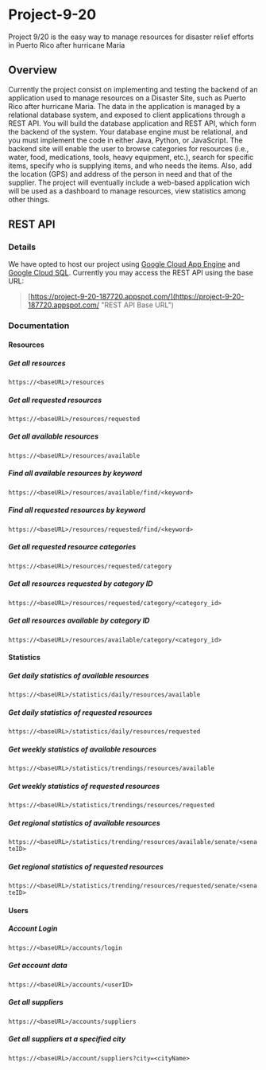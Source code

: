 # Project-9-20
Project 9/20 is the easy way to manage resources for disaster relief efforts in Puerto Rico after hurricane Maria
## Overview
Currently the project consist on implementing and testing the backend of an application used to manage resources on a Disaster Site, such as Puerto Rico after hurricane Maria. The data in the application is managed by a relational database system, and exposed to client applications through a REST API. You will build the database application and REST API, which form the backend of the system. Your database engine must be relational, and you must implement the code in either Java, Python, or JavaScript. The backend site will enable the user to browse categories for resources (i.e., water, food, medications, tools, heavy equipment, etc.), search for specific items, specify who is supplying items, and who needs the items. Also, add the location (GPS) and address of the person in need and that of the supplier. The project will eventually include a web-based application wich will be used as a dashboard to manage resources, view statistics among other things.

## REST API
### Details
We have opted to host our project using [Google Cloud App Engine](https://cloud.google.com/appengine/ "App Engine Homepage") and [Google Cloud SQL](https://cloud.google.com/sql/ "Cloud SQL Homepage"). Currently you may access the REST API using the base URL: 
>[https://project-9-20-187720.appspot.com/](https://project-9-20-187720.appspot.com/ "REST API Base URL")

### Documentation
#### Resources
##### Get all resources
`https://<baseURL>/resources`
##### Get all requested resources
`https://<baseURL>/resources/requested`
##### Get all available resources
`https://<baseURL>/resources/available`
##### Find all available resources by keyword
`https://<baseURL>/resources/available/find/<keyword>`
##### Find all requested resources by keyword
`https://<baseURL>/resources/requested/find/<keyword>`
##### Get all requested resource categories
`https://<baseURL>/resources/requested/category`
##### Get all resources requested by category ID
`https://<baseURL>/resources/requested/category/<category_id>`
##### Get all resources available by category ID
`https://<baseURL>/resources/available/category/<category_id>`

#### Statistics
##### Get daily statistics of available resources
`https://<baseURL>/statistics/daily/resources/available`
##### Get daily statistics of requested resources
`https://<baseURL>/statistics/daily/resources/requested`
##### Get weekly statistics of available resources
`https://<baseURL>/statistics/trendings/resources/available`
##### Get weekly statistics of requested resources
`https://<baseURL>/statistics/trendings/resources/requested`
##### Get regional statistics of available resources
`https://<baseURL>/statistics/trending/resources/available/senate/<senateID>`
##### Get regional statistics of requested resources
`https://<baseURL>/statistics/trending/resources/requested/senate/<senateID>`

#### Users
##### Account Login
`https://<baseURL>/accounts/login`
##### Get account data
`https://<baseURL>/accounts/<userID>`
##### Get all suppliers
`https://<baseURL>/accounts/suppliers`
##### Get all suppliers at a specified city
`https://<baseURL>/account/suppliers?city=<cityName>`